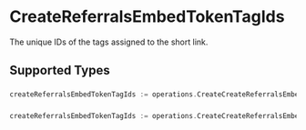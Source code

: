 # CreateReferralsEmbedTokenTagIds

The unique IDs of the tags assigned to the short link.


## Supported Types

### 

```go
createReferralsEmbedTokenTagIds := operations.CreateCreateReferralsEmbedTokenTagIdsStr(string{/* values here */})
```

### 

```go
createReferralsEmbedTokenTagIds := operations.CreateCreateReferralsEmbedTokenTagIdsArrayOfStr([]string{/* values here */})
```

